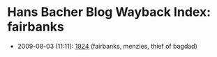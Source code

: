 # Hans Bacher Blog Wayback Index: fairbanks

* 2009-08-03 (11:11): [1924](https://web.archive.org/web/https://one1more2time3.wordpress.com/2009/08/03/1924/) (fairbanks, menzies, thief of bagdad)